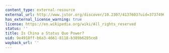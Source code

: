 ```yaml
---
content_type: external-resource
external_url: http://www.jstor.org/discover/10.2307/4137603?uid=3737496&uid=2129&uid=2&uid=70&uid=4&sid=47698839292137
has_external_license_warning: true
license: https://en.wikipedia.org/wiki/All_rights_reserved
status: ''
title: Is China a Status Quo Power?
uid: 9e4918ff-b6a3-4661-8118-b389b6285ce8
wayback_url: ''
---
```

